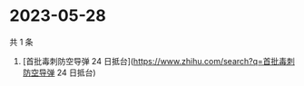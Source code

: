 # 2023-05-28

共 1 条

<!-- BEGIN ZHIHUSEARCH -->
<!-- 最后更新时间 Sun May 28 2023 02:07:33 GMT+0800 (China Standard Time) -->
1. [首批毒刺防空导弹 24 日抵台](https://www.zhihu.com/search?q=首批毒刺防空导弹 24 日抵台)
<!-- END ZHIHUSEARCH -->
